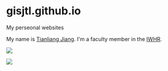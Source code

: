 # gisjtl.github.io
My perseonal websites

My name is [Tianliang Jiang](https://static.app.yinxiang.com/verse/note/w1vzhmyFTEWlCOxKBZFmNw/PD6x60BSRe2n8vZrTEfxMQ). I'm a faculty member in the [IWHR](http://www.iwhr.com/zgskywwnew/index.htm).


![](https://app.yinxiang.com/third/versemeta/download?data=b4d73d4e52ebc98c6d4d67b24b244391&resourceType=4&sessionKey=YPBoRcduvhs21IGlIT21kA.s9Pud1OKliFgXID3TH6Ae8yQMLWr3L3ERSMEcqGFp27Nnw7wzAbyF7WJ7mbtr_3_JzG8JPbn3H4_o49ZKi5W5z3v2boaFfiNMjaPAxVizpyROirmezzNBAjOOSqIO-o3VYKrNS5AJaS46YL5nPUQ3A)


![](https://media3.giphy.com/media/v1.Y2lkPTc5MGI3NjExM2M5ODgzZWJkMjA3MDgwN2I2ZTNjMzFhNzU2NTFkZmZhMzU4MDY4OCZjdD1n/fzj87vYM8EgvcungmC/giphy.gif)

